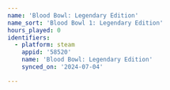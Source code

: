 ```yaml
---
name: 'Blood Bowl: Legendary Edition'
name_sort: 'Blood Bowl 1: Legendary Edition'
hours_played: 0
identifiers:
  - platform: steam
    appid: '58520'
    name: 'Blood Bowl: Legendary Edition'
    synced_on: '2024-07-04'

---
```

